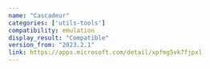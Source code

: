 ```yaml
---
name: "Cascadeur"
categories: ['utils-tools']
compatibility: emulation
display_result: "Compatible"
version_from: "2023.2.1"
link: https://apps.microsoft.com/detail/xpfmg5vk7fjpxl
---
```


